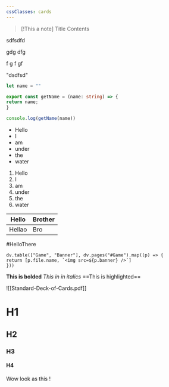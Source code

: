 ```yaml
---
cssClasses: cards
---
```

> [!This a note] Title
> Contents


sdfsdfd


gdg
dfg


f
g
f
gf

"dsdfsd"


```typescript
let name = ""

export const getName = (name: string) => {
return name;
}

console.log(getName(name))
```


- Hello
- I
- am
- under
- the
- water

1. Hello
1. I
1. am
1. under
1. the
1. water

| Hello | Brother |
| ------|--------|
| Hellao | Bro|

#HelloThere


```dataviewjs
dv.table(["Game", "Banner"], dv.pages("#Game").map((p) => {
return [p.file.name, `<img src=${p.banner} />`]
}))
```

**This is bolded**
*This in in italics*
==This is highlighted==

![[Standard-Deck-of-Cards.pdf]]

# H1
## H2
### H3
#### H4



Wow look as this !
